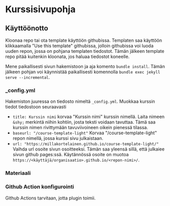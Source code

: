 # Kurssisivupohja

## Käyttöönotto

Kloonaa repo tai ota template käyttöön githubissa. Templaten saa käyttöön klikkaamalla "Use this template" githubissa, jolloin githubissa voi luoda uuden repon, jossa on pohjana templaten tiedostot. Tämän jälkeen template repo pitää kuitenkin kloonata, jos haluaa tiedostot koneelle.

Mene paikallisesti sivun hakemistoon ja aja komento `bundle install`. Tämän jälkeen pohjan voi käynnistää paikallisesti komennolla `bundle exec jekyll serve --incremental`.

### _config.yml

Hakemiston juuressa on tiedosto nimeltä `_config.yml`. Muokkaa kurssin tiedot tiedostoon seuraavasti

* `title: Kurssin nimi` korvaa "Kurssin nimi" kurssin nimellä. Laita nimeen `&shy;` merkintä niihin kohtiin, josta teksti voidaan tavuttaa. Tämä saa kurssin nimen rivittymään tavuviivoineen oikein pienessä tilassa.
* `baseurl: "/course-template-light"` Korvaa "/course-template-light" repon nimellä, jossa kurssi sivu julkaistaan. 
* `url: "https://millakortelainen.github.io/course-template-light/"` Vaihda url osoite sivun osoitteeksi. Tämän saa yleensä sillä, että julkaiee sivun github pages:ssä. Käytännössä osoite on muotoa `https://<käyttäjä/organisaatio>.github.io/<repon-nimi>/`.

### Materiaali

### Github Action konfigurointi

Github Actions tarvitaan, jotta plugin toimii.